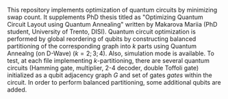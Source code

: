 This repository implements optimization of quantum circuits by minimizing swap count. It supplements PhD thesis titled as "Optimizing Quantum Circuit
Layout using Quantum Annealing" written by Makarova Mariia (PhD student, University of Trento, DISI). Quantum circuit optimization is performed by global reordering of qubits by constructing balanced partitioning of the corresponding graph into $k$ parts using Quantum Annealng (on D-Wave) ($k=2;3;4$). Also, simulation mode is available. To test, at each file implementing $k$-partitioning, there are several quantum circuits (Hamming gate, multiplier, 2-4 decoder, double Toffoli gate) initialized as a qubit adjacency graph $G$ and set of gates $gates$ within the circuit.
In order to perform balanced partitioning, some additional qubits are added.
